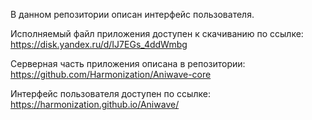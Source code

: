 В данном репозитории описан интерфейс пользователя.

Исполняемый файл приложения доступен к скачиванию по ссылке: https://disk.yandex.ru/d/IJ7EGs_4ddWmbg

Серверная часть приложения описана в репозитории: https://github.com/Harmonization/Aniwave-core

Интерфейс пользователя доступен по ссылке: https://harmonization.github.io/Aniwave/
